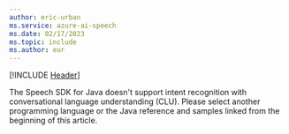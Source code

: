 ```yaml
---
author: eric-urban
ms.service: azure-ai-speech
ms.date: 02/17/2023
ms.topic: include
ms.author: eur
---
```


[!INCLUDE [Header](../../common/java.md)]

The Speech SDK for Java doesn't support intent recognition with conversational language understanding (CLU). Please select another programming language or the Java reference and samples linked from the beginning of this article. 
